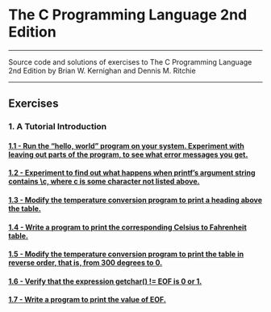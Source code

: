# The C Programming Language 2nd Edition

---

Source code and solutions of exercises to The C Programming Language 2nd Edition by Brian W. Kernighan and Dennis M. Ritchie

---

## Exercises

### 1. A Tutorial Introduction
#### [1.1 - Run the “hello, world” program on your system. Experiment with leaving out parts of the program, to see what error messages you get.](/C_Programming_Language_2nd_Edition/Chapter1_A_Tutorial_Introduction/Ex_1_1.c)
#### [1.2 - Experiment to find out what happens when printf’s argument string contains \c, where c is some character not listed above.](/C_Programming_Language_2nd_Edition/Chapter1_A_Tutorial_Introduction/Ex_1_2.c)
#### [1.3 - Modify the temperature conversion program to print a heading above the table.](/C_Programming_Language_2nd_Edition/Chapter1_A_Tutorial_Introduction/Ex_1_3.c)
#### [1.4 - Write a program to print the corresponding Celsius to Fahrenheit table.](/C_Programming_Language_2nd_Edition/Chapter1_A_Tutorial_Introduction/Ex_1_4.c)
#### [1.5 - Modify the temperature conversion program to print the table in reverse order, that is, from 300 degrees to 0.](/C_Programming_Language_2nd_Edition/Chapter1_A_Tutorial_Introduction/Ex_1_5.c)
#### [1.6 - Verify that the expression getchar() != EOF is 0 or 1.](/C_Programming_Language_2nd_Edition/Chapter1_A_Tutorial_Introduction/Ex_1_6.c)
#### [1.7 - Write a program to print the value of EOF.](/C_Programming_Language_2nd_Edition/Chapter1_A_Tutorial_Introduction/Ex_1_7.c)